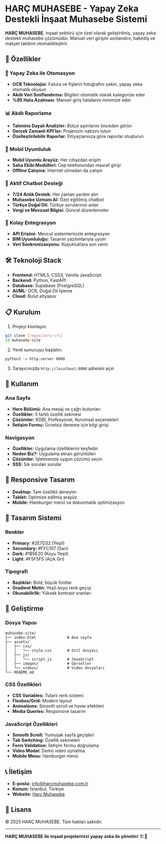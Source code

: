 # HARÇ MUHASEBE - Yapay Zeka Destekli İnşaat Muhasebe Sistemi

**HARÇ MUHASEBE**, inşaat sektörü için özel olarak geliştirilmiş, yapay zeka destekli muhasebe çözümüdür. Manuel veri girişini sonlandırır, hakediş ve maliyet takibini otomatikleştirir.

## 🚀 Özellikler

### 🤖 Yapay Zeka ile Otomasyon
- **OCR Teknolojisi:** Fatura ve fişlerin fotoğrafını çekin, yapay zeka otomatik okusun
- **Akıllı Veri Sınıflandırma:** Bilgileri otomatik olarak kategorize eder
- **%95 Hata Azalması:** Manuel giriş hatalarını minimize eder

### 📊 Akıllı Raporlama
- **Tahmine Dayalı Analizler:** Bütçe aşımlarını önceden görün
- **Gerçek Zamanlı KPI'lar:** Projenizin nabzını tutun
- **Özelleştirilebilir Raporlar:** İhtiyaçlarınıza göre raporlar oluşturun

### 📱 Mobil Uyumluluk
- **Mobil Uyumlu Arayüz:** Her cihazdan erişim
- **Saha Ekibi Modülleri:** Cep telefonundan masraf girişi
- **Offline Çalışma:** İnternet olmadan da çalışın

### 🤖 Aktif Chatbot Desteği
- **7/24 Anlık Destek:** Her zaman yardım alın
- **Muhasebe Uzmanı AI:** Özel eğitilmiş chatbot
- **Türkçe Doğal Dil:** Türkçe sorularınızı anlar
- **Vergi ve Mevzuat Bilgisi:** Güncel düzenlemeler

### 🔗 Kolay Entegrasyon
- **API Erişimi:** Mevcut sistemlerinizle entegrasyon
- **BIM Uyumluluğu:** Tasarım yazılımlarıyla uyum
- **Veri Senkronizasyonu:** Kopukluklara son verin

## 🛠️ Teknoloji Stack

- **Frontend:** HTML5, CSS3, Vanilla JavaScript
- **Backend:** Python, FastAPI
- **Database:** Supabase (PostgreSQL)
- **AI/ML:** OCR, Doğal Dil İşleme
- **Cloud:** Bulut altyapısı

## 📋 Kurulum

1. Projeyi klonlayın:
```bash
git clone [repository-url]
cd muhasebe-site
```

2. Yerel sunucuyu başlatın:
```bash
python3 -m http.server 8000
```

3. Tarayıcınızda `http://localhost:8000` adresini açın

## 🎯 Kullanım

### Ana Sayfa
- **Hero Bölümü:** Ana mesaj ve çağrı butonları
- **Özellikler:** 5 farklı özellik sekmesi
- **Çözümler:** KOBİ, Profesyonel, Kurumsal seçenekleri
- **İletişim Formu:** Ücretsiz deneme için bilgi girişi

### Navigasyon
- **Özellikler:** Uygulama özelliklerini keşfedin
- **Neden Biz?:** Uygulama ekran görüntüleri
- **Çözümler:** İşletmenize uygun çözümü seçin
- **SSS:** Sık sorulan sorular

## 📱 Responsive Tasarım

- **Desktop:** Tam özellikli deneyim
- **Tablet:** Optimize edilmiş arayüz
- **Mobile:** Hamburger menü ve dokunmatik optimizasyon

## 🎨 Tasarım Sistemi

### Renkler
- **Primary:** #2E7D32 (Yeşil)
- **Secondary:** #FFC107 (Sarı)
- **Dark:** #1B5E20 (Koyu Yeşil)
- **Light:** #F5F5F5 (Açık Gri)

### Tipografi
- **Başlıklar:** Bold, büyük fontlar
- **Gradient Metin:** Yeşil-koyu renk geçişi
- **Okunabilirlik:** Yüksek kontrast oranları

## 🔧 Geliştirme

### Dosya Yapısı
```
muhasebe-site/
├── index.html              # Ana sayfa
├── assets/
│   ├── css/
│   │   └── style.css       # Stil dosyası
│   ├── js/
│   │   └── script.js       # JavaScript
│   ├── images/             # Görseller
│   └── videos/             # Video dosyaları
└── README.md
```

### CSS Özellikleri
- **CSS Variables:** Tutarlı renk sistemi
- **Flexbox/Grid:** Modern layout
- **Animations:** Smooth scroll ve hover efektleri
- **Media Queries:** Responsive tasarım

### JavaScript Özellikleri
- **Smooth Scroll:** Yumuşak sayfa geçişleri
- **Tab Switching:** Özellik sekmeleri
- **Form Validation:** İletişim formu doğrulama
- **Video Modal:** Demo video oynatma
- **Mobile Menu:** Hamburger menü

## 📞 İletişim

- **E-posta:** [info@harcmuhasebe.com.tr](mailto:info@harcmuhasebe.com.tr)
- **Konum:** İstanbul, Türkiye
- **Website:** [Harç Muhasebe](https://www.harcmuhasebe.com.tr)

## 📄 Lisans

© 2025 HARÇ MUHASEBE. Tüm hakları saklıdır.

---

**HARÇ MUHASEBE ile inşaat projelerinizi yapay zeka ile yönetin!** 🏗️🤖
